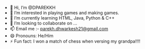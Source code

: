 - 👋 Hi, I’m @DPAREKKH
- 👀 I’m interested in playing games and making games.
- 🌱 I’m currently learning HTML, Java, Python & C++
- 💞️ I’m looking to collaborate on ...
- 📫 Email me :- parekh.dhwarkesh21@gmail.com
- 😄 Pronouns: He/Him
- ⚡ Fun fact: I won a match of chess when versing my grandpa!!!!

<!---
DPAREKKH/DPAREKKH is a ✨ special ✨ repository because its `README.md` (this file) appears on your GitHub profile.
You can click the Preview link to take a look at your changes.
--->
